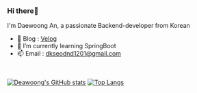 ### Hi there👋
I'm Daewoong An, a passionate Backend-developer from Korean


- :book: Blog : <a href="https://velog.io/@dkseodnd1201">Velog</a></li>
- 🌱 I’m currently learning SpringBoot
- 📫 Email : dkseodnd1201@gmail.com
</ui>

<br>

[![Deawoong's GitHub stats](https://github-readme-stats.vercel.app/api?username=dkseodnd1201)](https://github.com/anuraghazra/github-readme-stats)
[![Top Langs](https://github-readme-stats.vercel.app/api/top-langs/?username=dkseodnd1201&layout=compact)](https://github.com/anuraghazra/github-readme-stats)
